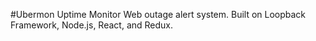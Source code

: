 #Ubermon Uptime Monitor
Web outage alert system. Built on Loopback Framework, Node.js, React, and Redux.
